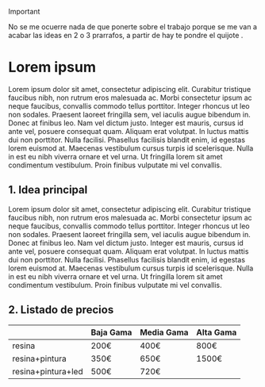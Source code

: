 >[!IMPORTANT]
>No se me ocuerre nada de que ponerte sobre el trabajo porque se me van a acabar las ideas en 2 o 3 prarrafos, a partir de hay te pondre el quijote
>. 

# Lorem ipsum 
Lorem ipsum dolor sit amet, consectetur adipiscing elit. Curabitur tristique faucibus nibh, non rutrum eros malesuada ac. Morbi consectetur ipsum ac neque faucibus, convallis commodo tellus porttitor. Integer rhoncus ut leo non sodales. Praesent laoreet fringilla sem, vel iaculis augue bibendum in. Donec at finibus leo. Nam vel dictum justo. Integer est mauris, cursus id ante vel, posuere consequat quam. Aliquam erat volutpat. In luctus mattis dui non porttitor. Nulla facilisi. Phasellus facilisis blandit enim, id egestas lorem euismod at. Maecenas vestibulum cursus turpis id scelerisque. Nulla in est eu nibh viverra ornare et vel urna. Ut fringilla lorem sit amet condimentum vestibulum. Proin finibus vulputate mi vel convallis.

## 1. Idea principal 
Lorem ipsum dolor sit amet, consectetur adipiscing elit. Curabitur tristique faucibus nibh, non rutrum eros malesuada ac. Morbi consectetur ipsum ac neque faucibus, convallis commodo tellus porttitor. Integer rhoncus ut leo non sodales. Praesent laoreet fringilla sem, vel iaculis augue bibendum in. Donec at finibus leo. Nam vel dictum justo. Integer est mauris, cursus id ante vel, posuere consequat quam. Aliquam erat volutpat. In luctus mattis dui non porttitor. Nulla facilisi. Phasellus facilisis blandit enim, id egestas lorem euismod at. Maecenas vestibulum cursus turpis id scelerisque. Nulla in est eu nibh viverra ornare et vel urna. Ut fringilla lorem sit amet condimentum vestibulum. Proin finibus vulputate mi vel convallis.
## 2. Listado de precios 
|         |   Baja Gama      |   Media Gama  |    Alta Gama  |
|----------|------------------|---------------|--------------|
|  resina    |   200€          | 400€      |       800€ |
|  resina+pintura   |   350€       | 650€      |       1500€ |
|  resina+pintura+led   |      500€       |     720€     |      |
